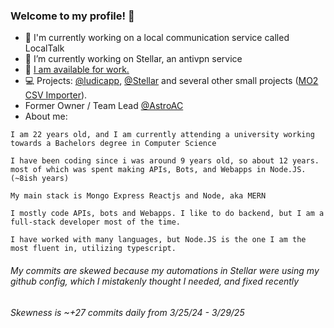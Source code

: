 ### Welcome to my profile! 👋
- 🔭 I'm currently working on a local communication service called LocalTalk
- 🌱 I’m currently working on Stellar, an antivpn service
- 💼 [I am available for work.](mailto:business@ghostin.me)
- 💻 Projects: [@ludicapp](https://github.com/ludicapp), [@Stellar](https://github.com/Stellar-AntiVPN) and several other small projects ([MO2 CSV Importer](https://github.com/Cryogenetics/mo2-importer-web)).
- Former Owner / Team Lead [@AstroAC](https://github.com/Astro-Anticheat)
- About me:
```
I am 22 years old, and I am currently attending a university working towards a Bachelors degree in Computer Science

I have been coding since i was around 9 years old, so about 12 years.
most of which was spent making APIs, Bots, and Webapps in Node.JS. (~8ish years)

My main stack is Mongo Express Reactjs and Node, aka MERN
  
I mostly code APIs, bots and Webapps. I like to do backend, but I am a full-stack developer most of the time.

I have worked with many languages, but Node.JS is the one I am the most fluent in, utilizing typescript.

```

###### My commits are skewed because my automations in Stellar were using my github config, which I mistakenly thought I needed, and fixed recently
###### Skewness is ~+27 commits daily from 3/25/24 - 3/29/25
